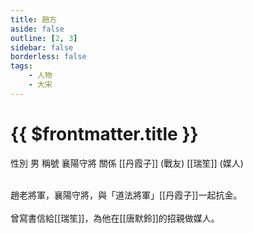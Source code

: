 ```yaml
---
title: 趙方
aside: false
outline: [2, 3]
sidebar: false
borderless: false
tags:
    - 人物
    - 大宋
---
```


# {{ $frontmatter.title }}

<ChTabs position="bottom">
	<ChTab title="趙方">
		<Ch src='/images/characters/soldier31/normal.webp' position='right'/>
		<ChName nameZh='趙方' nameEn='Zhao Fang' position='right' />
		<ChTable>
			<ChTr>
				<ChTd isTitle=true>
					性別
				</ChTd>
				<ChTd>
					男
				</ChTd>
			</ChTr>
			<ChTr>
				<ChTd isTitle=true>
					稱號
				</ChTd>
				<ChTd>
					襄陽守將
				</ChTd>
			</ChTr>
			<ChTr>
				<ChTd isTitle=true position='center'>
					關係
				</ChTd>
			</ChTr>
			<ChTr>
				<ChTd position='center'>
					[[丹霞子]] (戰友)
				</ChTd>
			</ChTr>
			<ChTr>
				<ChTd position='center'>
					[[瑞笙]] (媒人)
				</ChTd>
			</ChTr>
		</ChTable>
	</ChTab>
</ChTabs>
<br><br>

趙老將軍，襄陽守將，與「道法將軍」[[丹霞子]]一起抗金。
<br><br>
曾寫書信給[[瑞笙]]，為他在[[唐默鈴]]的招親做媒人。
